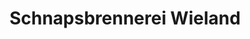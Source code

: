 ---
title: "Schnapsbrennerei Wieland"
url: /stubenberg/schnapsbrennerei-wieland/
shop: Spirituosen
---